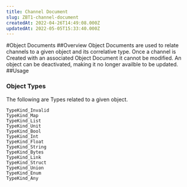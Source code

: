```yaml
---
title: Channel Document
slug: ZBT1-channel-document
createdAt: 2022-04-26T14:49:08.000Z
updatedAt: 2022-05-05T15:33:40.000Z
---
```

#Object Documents
##Overview
Object Documents are used to relate channels to a given object and its correlative type. Once a channel is Created with an associated Object Document it cannot be modified. An object can be deactivated, making it no longer availble to be updated.
##Usage
### Object Types

The following are Types related to a given object.

```azcli
TypeKind_Invalid
TypeKind_Map
TypeKind_List
TypeKind_Unit
TypeKind_Bool
TypeKind_Int
TypeKind_Float
TypeKind_String
TypeKind_Bytes
TypeKind_Link
TypeKind_Struct
TypeKind_Union
TypeKind_Enum
TypeKind_Any
```
